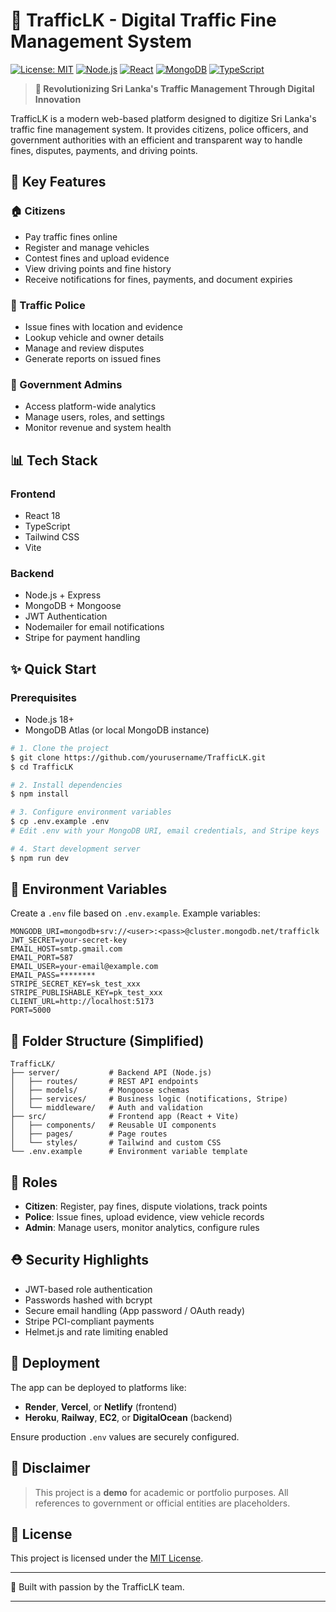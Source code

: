 # 🚦 TrafficLK - Digital Traffic Fine Management System

[![License: MIT](https://img.shields.io/badge/License-MIT-yellow.svg)](https://opensource.org/licenses/MIT)
[![Node.js](https://img.shields.io/badge/Node.js-18.x-green.svg)](https://nodejs.org/)
[![React](https://img.shields.io/badge/React-18.x-blue.svg)](https://reactjs.org/)
[![MongoDB](https://img.shields.io/badge/MongoDB-6.x-green.svg)](https://www.mongodb.com/)
[![TypeScript](https://img.shields.io/badge/TypeScript-5.x-blue.svg)](https://www.typescriptlang.org/)

> **🌟 Revolutionizing Sri Lanka's Traffic Management Through Digital Innovation**

TrafficLK is a modern web-based platform designed to digitize Sri Lanka's traffic fine management system. It provides citizens, police officers, and government authorities with an efficient and transparent way to handle fines, disputes, payments, and driving points.

## 🌟 Key Features

### 🏠 Citizens

* Pay traffic fines online
* Register and manage vehicles
* Contest fines and upload evidence
* View driving points and fine history
* Receive notifications for fines, payments, and document expiries

### 👮 Traffic Police

* Issue fines with location and evidence
* Lookup vehicle and owner details
* Manage and review disputes
* Generate reports on issued fines

### 🏦 Government Admins

* Access platform-wide analytics
* Manage users, roles, and settings
* Monitor revenue and system health

## 📊 Tech Stack

### Frontend

* React 18
* TypeScript
* Tailwind CSS
* Vite

### Backend

* Node.js + Express
* MongoDB + Mongoose
* JWT Authentication
* Nodemailer for email notifications
* Stripe for payment handling

## ✨ Quick Start

### Prerequisites

* Node.js 18+
* MongoDB Atlas (or local MongoDB instance)

```bash
# 1. Clone the project
$ git clone https://github.com/yourusername/TrafficLK.git
$ cd TrafficLK

# 2. Install dependencies
$ npm install

# 3. Configure environment variables
$ cp .env.example .env
# Edit .env with your MongoDB URI, email credentials, and Stripe keys

# 4. Start development server
$ npm run dev
```

## 🔧 Environment Variables

Create a `.env` file based on `.env.example`. Example variables:

```env
MONGODB_URI=mongodb+srv://<user>:<pass>@cluster.mongodb.net/trafficlk
JWT_SECRET=your-secret-key
EMAIL_HOST=smtp.gmail.com
EMAIL_PORT=587
EMAIL_USER=your-email@example.com
EMAIL_PASS=********
STRIPE_SECRET_KEY=sk_test_xxx
STRIPE_PUBLISHABLE_KEY=pk_test_xxx
CLIENT_URL=http://localhost:5173
PORT=5000
```

## 📁 Folder Structure (Simplified)

```
TrafficLK/
├── server/           # Backend API (Node.js)
│   ├── routes/       # REST API endpoints
│   ├── models/       # Mongoose schemas
│   ├── services/     # Business logic (notifications, Stripe)
│   └── middleware/   # Auth and validation
├── src/              # Frontend app (React + Vite)
│   ├── components/   # Reusable UI components
│   ├── pages/        # Page routes
│   └── styles/       # Tailwind and custom CSS
└── .env.example      # Environment variable template
```

## 👤 Roles

* **Citizen**: Register, pay fines, dispute violations, track points
* **Police**: Issue fines, upload evidence, view vehicle records
* **Admin**: Manage users, monitor analytics, configure rules

## ⛑️ Security Highlights

* JWT-based role authentication
* Passwords hashed with bcrypt
* Secure email handling (App password / OAuth ready)
* Stripe PCI-compliant payments
* Helmet.js and rate limiting enabled

## 🚀 Deployment

The app can be deployed to platforms like:

* **Render**, **Vercel**, or **Netlify** (frontend)
* **Heroku**, **Railway**, **EC2**, or **DigitalOcean** (backend)

Ensure production `.env` values are securely configured.

## 🚨 Disclaimer

> This project is a **demo** for academic or portfolio purposes.
> All references to government or official entities are placeholders.

## 🎉 License

This project is licensed under the [MIT License](LICENSE).

---

🌟 Built with passion by the TrafficLK team.

---
